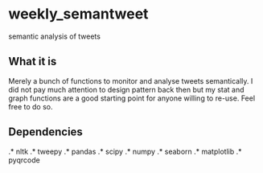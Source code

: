 # weekly_semantweet
semantic analysis of tweets

## What it is

Merely a bunch of functions to monitor and analyse tweets semantically. I did not pay much attention to design pattern back then but my stat and graph functions are a good starting point for anyone willing to re-use. Feel free to do so.

## Dependencies
.* nltk
.* tweepy
.* pandas
.* scipy
.* numpy
.* seaborn
.* matplotlib
.* pyqrcode
